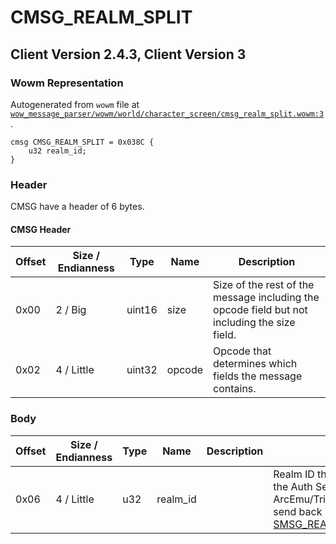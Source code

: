 # CMSG_REALM_SPLIT

## Client Version 2.4.3, Client Version 3

### Wowm Representation

Autogenerated from `wowm` file at [`wow_message_parser/wowm/world/character_screen/cmsg_realm_split.wowm:3`](https://github.com/gtker/wow_messages/tree/main/wow_message_parser/wowm/world/character_screen/cmsg_realm_split.wowm#L3).
```rust,ignore
cmsg CMSG_REALM_SPLIT = 0x038C {
    u32 realm_id;
}
```
### Header

CMSG have a header of 6 bytes.

#### CMSG Header

| Offset | Size / Endianness | Type   | Name   | Description |
| ------ | ----------------- | ------ | ------ | ----------- |
| 0x00   | 2 / Big           | uint16 | size   | Size of the rest of the message including the opcode field but not including the size field.|
| 0x02   | 4 / Little        | uint32 | opcode | Opcode that determines which fields the message contains.|

### Body

| Offset | Size / Endianness | Type | Name | Description | Comment |
| ------ | ----------------- | ---- | ---- | ----------- | ------- |
| 0x06 | 4 / Little | u32 | realm_id |  | Realm ID that was sent earlier by the Auth Server<br/>ArcEmu/TriniyCore/mangosthree send back in [SMSG_REALM_SPLIT](./smsg_realm_split.md). |

